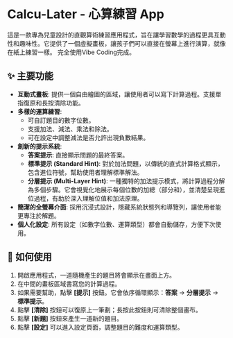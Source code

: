 # Calcu-Later - 心算練習 App

這是一款專為兒童設計的直觀算術練習應用程式，旨在讓學習數學的過程更具互動性和趣味性。它提供了一個虛擬畫板，讓孩子們可以直接在螢幕上進行演算，就像在紙上練習一樣。 完全使用Vibe Coding完成。

## ✨ 主要功能

- **互動式畫板**: 提供一個自由繪圖的區域，讓使用者可以寫下計算過程。支援單指復原和長按清除功能。
- **多樣的運算練習**:
    - 可自訂題目的數字位數。
    - 支援加法、減法、乘法和除法。
    - 可在設定中調整減法是否允許出現負數結果。
- **創新的提示系統**:
    - **答案提示**: 直接顯示問題的最終答案。
    - **標準提示 (Standard Hint)**: 對於加法問題，以傳統的直式計算格式顯示，包含進位符號，幫助使用者理解標準解法。
    - **分層提示 (Multi-Layer Hint)**: 一種獨特的加法提示模式，將計算過程分解為多個步驟。它會視覺化地展示每個位數的加總（部分和），並清楚呈現進位過程，有助於深入理解位值和加法原理。
- **簡潔的全螢幕介面**: 採用沉浸式設計，隱藏系統狀態列和導覽列，讓使用者能更專注於解題。
- **個人化設定**: 所有設定（如數字位數、運算類型）都會自動儲存，方便下次使用。

## 🚀 如何使用

1.  開啟應用程式，一道隨機產生的題目將會顯示在畫面上方。
2.  在中間的畫板區域書寫您的計算過程。
3.  如果需要幫助，點擊 **[提示]** 按鈕。它會依序循環顯示：**答案** -> **分層提示** -> **標準提示**。
4.  點擊 **[清除]** 按鈕可以復原上一筆劃；長按此按鈕則可清除整個畫布。
5.  點擊 **[新題]** 按鈕來產生一道新的題目。
6.  點擊 **[設定]** 可以進入設定頁面，調整題目的難度和運算類型。
